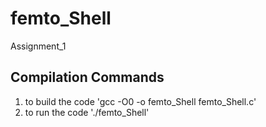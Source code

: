 # femto_Shell
Assignment_1

## Compilation Commands 
1. to build the code 'gcc -O0 -o femto_Shell femto_Shell.c'
2. to run the code './femto_Shell'
